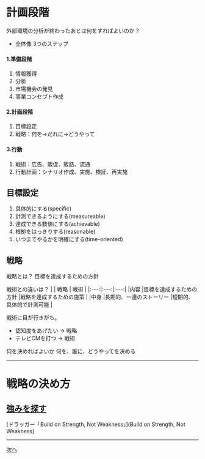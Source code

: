 # 計画段階
外部環境の分析が終わったあとは何をすればよいのか？

- 全体像
3つのステップ
#### 1.準備段階
1. 情報獲得
2. 分析
3. 市場機会の発見
4. 事業コンセプト作成
   
#### 2.計画段階
1. 目標設定  
2. 戦略：何を→だれに→どうやって
  
#### 3.行動
1. 戦術：広告、販促、販路、流通
2. 行動計画：シナリオ作成、実施、検証、再実施

## 目標設定
1. 具体的にする(specific)
2. 計測できるようにする(measureable)
3. 達成できる数値にする(achievable)
5. 根拠をはっきりする(reasonable)
6. いつまでやるかを明確にする(time-oriented)

## 戦略
戦略とは？
目標を達成するための方針

戦術との違いは？
|  | 戦略 | 戦術 |
|:---:|:---:|:---:|
|内容 |目標を達成するための方針 |戦略を達成するための施策 |
|中身 |長期的、一連のストーリー |短期的、具体的で計測可能 |

戦術に目が行きがち。  
- 認知度をあげたい → 戦略
- テレビCMを打つ → 戦術

何を決めればよいか
何を、誰に、どうやってを決める

----
<div style="page-break-before:always"></div>

# 戦略の決め方
## [強みを探す](https://github.com/yutowac/study/edit/main/strength.md)

[ドラッガー「Build on Strength, Not Weakness」](Build on Strength, Not Weakness)

----
[次へ](https://github.com/yutowac/study/blob/main/Customer.md)
